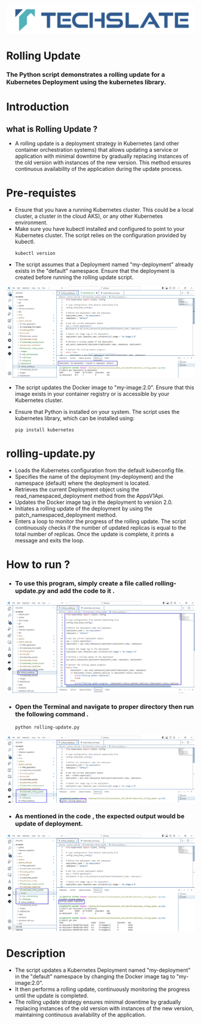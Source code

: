 ![TechSlate](../../global/images/ts.png)

# Rolling Update

### The Python script demonstrates a rolling update for a Kubernetes Deployment using the kubernetes library.

# Introduction 

## what is Rolling Update ?

- A rolling update is a deployment strategy in Kubernetes (and other container orchestration systems) that allows updating a service or application with minimal downtime by gradually replacing instances of the old version with instances of the new version. This method ensures continuous availability of the application during the update process.


# Pre-requistes

- Ensure that you have a running Kubernetes cluster. This could be a local cluster, a cluster in the cloud AKS), or any other Kubernetes environment.
- Make sure you have kubectl installed and configured to point to your Kubernetes cluster. The script relies on the configuration provided by kubectl.
   ```
  kubectl version
   ```
- The script assumes that a Deployment named "my-deployment" already exists in the "default" namespace. Ensure that the deployment is created before running the rolling update script.

![reverse-string](images/deploy_creation.png)

- The script updates the Docker image to "my-image:2.0". Ensure that this image exists in your container registry or is accessible by your Kubernetes cluster.
- Ensure that Python is installed on your system. The script uses the kubernetes library, which can be installed using:

  ```
  pip install kubernetes
   ```


# rolling-update.py

- Loads the Kubernetes configuration from the default kubeconfig file.
- Specifies the name of the deployment (my-deployment) and the namespace (default) where the deployment is located.
- Retrieves the current Deployment object using the read_namespaced_deployment method from the AppsV1Api.
- Updates the Docker image tag in the deployment to version 2.0.
- Initiates a rolling update of the deployment by using the patch_namespaced_deployment method.
- Enters a loop to monitor the progress of the rolling update. The script continuously checks if the number of updated replicas is equal to the total number of replicas. Once the update is complete, it prints a message and exits the loop.



# How to run ?

- ### To use this program, simply create a file called rolling-update.py and add the code to it .

![reverse-string](images/rolling.png)


- ### Open the Terminal and navigate to proper directory then run the following command .

   ```
   python rolling-update.py
   ```

![reverse-string](images/exec_command.png)


- ### As mentioned in the code , the expected output would be update of deployment.


![reverse-string](images/output.png)


# Description 

- The script updates a Kubernetes Deployment named "my-deployment" in the "default" namespace by changing the Docker image tag to "my-image:2.0".
- It then performs a rolling update, continuously monitoring the progress until the update is completed.
- The rolling update strategy ensures minimal downtime by gradually replacing instances of the old version with instances of the new version, maintaining continuous availability of the application.






